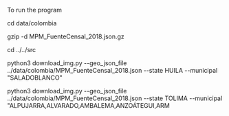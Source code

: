 To run the program

cd data/colombia 

gzip -d MPM_FuenteCensal_2018.json.gz

cd ../../src

python3 download_img.py --geo_json_file ../data/colombia/MPM_FuenteCensal_2018.json --state HUILA --municipal "SALADOBLANCO"

python3 download_img.py --geo_json_file ../data/colombia/MPM_FuenteCensal_2018.json --state TOLIMA --municipal "ALPUJARRA,ALVARADO,AMBALEMA,ANZOÁTEGUI,ARM
